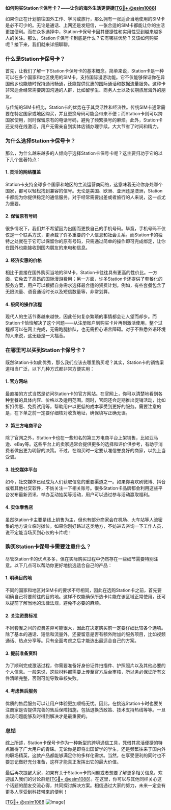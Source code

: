 **如何购买Station卡保号卡？——让你的海外生活更便捷[[TG💪+ @esim1088](https://t.me/s/esim1088)]**

如果你正在计划前往国外工作、学习或旅行，那么拥有一张适合当地使用的SIM卡是必不可少的。无论是通话、上网还是发短信，一张合适的SIM卡都能让你的生活更加便利。而在众多选择中，Station卡保号卡因其便捷性和实用性受到越来越多人的关注。那么，Station卡保号卡到底是什么？它有哪些优势？又该如何购买呢？接下来，我们就来详细聊聊。

### **什么是Station卡保号卡？**

首先，让我们了解一下Station卡保号卡的基本概念。简单来说，Station卡是一种可以在多个国家和地区使用的SIM卡，支持国际漫游功能。它不仅能够保证你在异国他乡也能随时保持通讯畅通，还能提供优惠的国际通话和数据流量服务。这种卡非常适合经常需要跨国沟通的人群，比如留学生、商务人士以及长期旅居海外的朋友。

与传统的SIM卡相比，Station卡的优势在于其灵活性和经济性。传统SIM卡通常需要在特定国家或地区购买，并且更换号码可能会带来不便；而Station卡则可以跨国家使用，同时保留原有的电话号码，避免了频繁换号的麻烦。此外，Station卡还支持在线激活，用户无需亲自到实体店铺办理手续，大大节省了时间和精力。

### **为什么选择Station卡保号卡？**

那么，为什么越来越多的人倾向于选择Station卡保号卡呢？这主要归功于它的以下几个显著特点：

#### **1. 灵活的网络覆盖**
Station卡支持全球多个国家和地区的主流运营商网络，这意味着无论你身处哪个国家，都可以轻松找到兼容的信号。无论是美国、欧洲、亚洲还是澳洲，Station卡都能为你提供稳定的通信服务。对于经常需要出差或者旅行的人来说，这一点尤为重要。

#### **2. 保留原有号码**
很多情况下，我们并不希望因为出国而更换自己的手机号码。毕竟，手机号码不仅仅是一个联系方式，更承载了许多重要的个人信息和社会关系。而Station卡的独特之处就在于它可以保留你的原有号码，只需通过简单的操作即可完成绑定，让你在国外也能接收到国内朋友的来电和信息。

#### **3. 经济实惠的价格**
相比于直接在国外购买当地的SIM卡，Station卡往往具有更高的性价比。一方面，它免去了高昂的国际漫游费用；另一方面，许多Station卡还提供了套餐化的服务方案，用户可以根据自身需求选择最合适的资费计划。例如，有些套餐包含了无限流量、语音通话时长以及短信数量等，非常划算。

#### **4. 极简的操作流程**
现代人的生活节奏越来越快，因此任何复杂繁琐的事情都会让人望而却步。而Station卡恰恰解决了这个问题——从注册账户到购买卡片再到激活使用，整个过程都可以在网上完成，无需跑腿排队，也无需担心语言障碍。对于不熟悉外语环境的人来说，这无疑是一大福音。

### **在哪里可以买到Station卡保号卡？**

既然Station卡如此优秀，那么我们应该去哪里购买呢？其实，Station卡的销售渠道相当广泛，以下几种方式都非常方便实用：

#### **1. 官方网站**
最直接的方式当然是访问Station卡的官方网站。在官网上，你可以清楚地看到各种套餐的具体内容、价格以及适用范围。同时，官网还会定期推出促销活动，比如折扣优惠、免费试用等，帮助用户以更低的成本享受到更好的服务。需要注意的是，在下单之前一定要仔细核对收货地址，确保填写正确无误。

#### **2. 第三方电商平台**
除了官网之外，Station卡也在一些知名的第三方电商平台上架销售，比如亚马逊、eBay等。这些平台上的卖家通常会提供更多的选择和评价供参考，有助于消费者做出更为明智的决策。不过，在购买时一定要认准信誉良好的商家，以免上当受骗。

#### **3. 社交媒体平台**
如今，社交媒体已经成为人们获取信息的重要渠道之一。如果你喜欢刷微博、抖音或者其他社交软件，不妨关注一下相关账号。很多Station卡品牌都会利用这些平台发布最新资讯、举办互动抽奖等活动，用户可以通过参与活动赢取福利。

#### **4. 实体零售店**
虽然Station卡主要是线上销售为主，但也有部分商家会在机场、火车站等人流密集的地方设立临时摊位。如果你刚好路过这类地方，不妨进去咨询一下工作人员，说不定能当场买到心仪的卡片呢！

### **购买Station卡保号卡需要注意什么？**

尽管Station卡的优点多多，但在实际购买过程中仍然存在一些细节需要特别注意。以下几点可以帮助你更好地挑选适合自己的产品：

#### **1. 明确目的地**
不同的国家和地区对SIM卡的要求不尽相同，因此在选购Station卡之前，首先要明确自己将要前往的目的地。这样不仅能确保所选卡片能在该区域正常使用，还可以提前了解当地的法律法规，避免不必要的麻烦。

#### **2. 关注资费标准**
不同套餐之间的资费差异可能很大，因此在决定购买前一定要仔细比较各个选项。除了基本的通话、短信和流量外，还要留意是否有额外附加的服务项目，比如视频通话、热点分享等。只有全面考虑之后才能选出最适合自己的方案。

#### **3. 提前准备资料**
为了顺利完成激活过程，你需要准备好身份证件扫描件、护照照片以及其他必要的个人信息。一般来说，这些材料都需要上传至官方后台审核，所以务必保证所有文件清晰完整，否则可能导致审核失败。

#### **4. 考虑售后服务**
优质的售后服务可以让用户体验更加顺畅无忧。因此，在挑选Station卡时也要关注商家是否提供完善的售后保障措施，包括退换货政策、技术支持热线等等。一旦出现问题能够及时得到解决才是最重要的。

### **总结**

综上所述，Station卡保号卡作为一种新型的跨境通信工具，凭借其灵活便捷的特点赢得了广大用户的青睐。无论你是即将出国留学的学生，还是频繁往来于国内外的职场精英，这款产品都能够满足你的多样化需求。当然，在享受便利的同时也不要忘记做好充分准备，这样才能真正发挥出它的最大价值。

最后再次提醒大家，如果有关于Station卡的问题或者想要了解更多相关信息，欢迎加入我们的讨论群组[[TG💪+ @esim1088](https://t.me/s/esim1088)]。在这里，你可以与其他同样关心这个话题的朋友交流心得，共同探讨解决方案。相信通过大家的努力，未来一定会有更多人享受到科技带来的便利！

[[TG💪+ @esim1088](https://t.me/s/esim1088) ![Image](https://i.postimg.cc/4NQfJmqS/Snipaste-2025-05-13-00-14-12.png)]